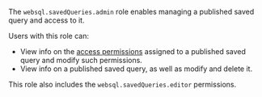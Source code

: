 The `websql.savedQueries.admin` role enables managing a published saved query and access to it.

Users with this role can:
* View info on the [access permissions](../../../iam/concepts/access-control/index.md) assigned to a published saved query and modify such permissions.
* View info on a published saved query, as well as modify and delete it.

This role also includes the `websql.savedQueries.editor` permissions.